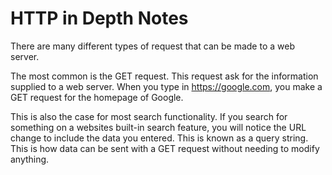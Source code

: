 # HTTP in Depth Notes

There are many different types of request that can be made to a web server.

The most common is the GET request. This request ask for the information supplied to a web server. When you type in https://google.com, you make a GET request for the homepage of Google. 

This is also the case for most search functionality. If you search for something on a websites built-in search feature, you will notice the URL change to include the data you entered. This is known as a query string. This is how data can be sent with a GET request without needing to modify anything. 